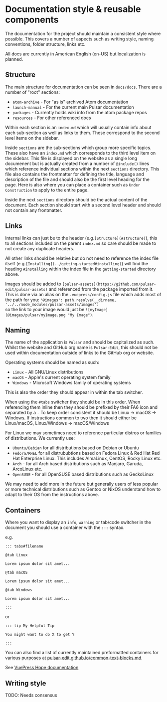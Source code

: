 # Documentation style & reusable components

The documentation for the project should maintain a consistent style where
possible. This covers a number of aspects such as writing style, naming
conventions, folder structure, links etc.

All docs are currently in American English (en-US) but localization is planned.

## Structure

The main structure for documentation can be seen in `docs/docs`.
There are a number of "root" sections:
- `atom-archive` - For "as is" archived Atom documentation
- `launch-manual` - For the current main Pulsar documentation
- `packages` - Currently holds wiki info from the atom package repos
- `resources` - For other referenced docs

Within each section is an `index.md` which will usually contain info about each
sub-section as well as links to them. These correspond to the second level 
items on the sidebar.

Inside `sections` are the sub-sections which group more specific topics. These
also have an `index.md` which corresponds to the third level item on the
sidebar. 
This file is displayed on the website as a single long documenent but is
actually created from a number of `@include()` lines which reference individual
sections within the next `sections` directory.
This file also contains the frontmatter for defining the title, language and
description of the file and should also be the first level heading for the page.
Here is also where you can place a container such as `Under Construction` to
apply to the entire page.

Inside the next `sections` directory should be the actual content of the
document. Each section should start with a second level header and should
not contain any frontmatter. 

## Links

Internal links can just be to the header (e.g.`[Structure](#structure)`), this
to all sections included on the parent `index.md` so care should be made to not
create any duplicate headers.

All other links should be relative but do not need to reference the index file
itself (e.g.`[Installing](../getting-started#installing)`) will find the heading
`#installing` within the index file in the `getting-started` directory above.

Images should be added to `[pulsar-assets](https://github.com/pulsar-edit/pulsar-assets)`
and referenced from the package imported from it. This is done via an alias on
the `.vuepress/config.js` file which adds most of the path for you:
`'@images': path.resolve(__dirname, '../../node_modules/pulsar-assets/images')`  
so the link to your image would just be `![myImage](@images/pulsar/myImage.png "My Image")`.

## Naming

The name of the application is `Pulsar` and should be capitalized as such.
Whilst the website and GitHub org name is `Pulsar-Edit`, this should not be used
within documentation outside of links to the GitHub org or website.

Operating systems should be named as such:

- `Linux` - All GNU/Linux distributions
- `macOS` - Apple's current operating system family
- `Windows` - Microsoft Windows family of operating systems

This is also the order they should appear in within the tab switcher.

When using the `#tabs` switcher they should be in this order.
When referencing them inline then they should be prefixed by their FA6 icon and
separated by a `-` <!--TODO: add FA6 icon examples-->
To keep order consistent it should be Linux -> macOS -> Windows. If instructions
common to two then it should either be Linux/macOS, Linux/Windows ->
macOS/Windows

For Linux we may sometimes need to reference particular distros or families of
distributions. We currently use:
- `Ubuntu/Debian` for all distributions based on Debian or Ubuntu
- `Fedora/RHEL` for all distrububtions based on Fedora Linux & Red Hat
                Red Hat Enterprise Linux. This includes AlmaLinux, CentOS, Rocky
                Linux etc.
- `Arch` - for all Arch based distributions such as Manjaro, Garuda, ArcoLinux
           etc.
- `OpenSUSE` - for all OpenSUSE based distributions such as GeckoLinux

We may need to add more in the future but generally users of less popular or 
more technical distributions such as Gentoo or NixOS understand how to
adapt to their OS from the instructions above.

## Containers

Where you want to display an `info`, `warning` or tab/code switcher in the
document you should use a container with the `:::` syntax.

e.g. 
```
::: tabs#filename

@tab Linux

Lorem ipsum dolor sit amet...

@tab macOS

Lorem ipsum dolor sit amet...

@tab Windows

Lorem ipsum dolor sit amet...

:::
```

or
```
::: tip My Helpful Tip

You might want to do X to get Y

:::
```

You can also find a list of currently maintained preformatted containers for
various purposes at [pulsar-edit.github.io/common-text-blocks.md](https://github.com/pulsar-edit/pulsar-edit.github.io/blob/main/common-text-blocks.md).

See [VuePress Hope documentation](https://vuepress-theme-hope.github.io/v2/guide/get-started/markdown.html#theme-enhancement)

## Writing style

TODO: Needs consensus
